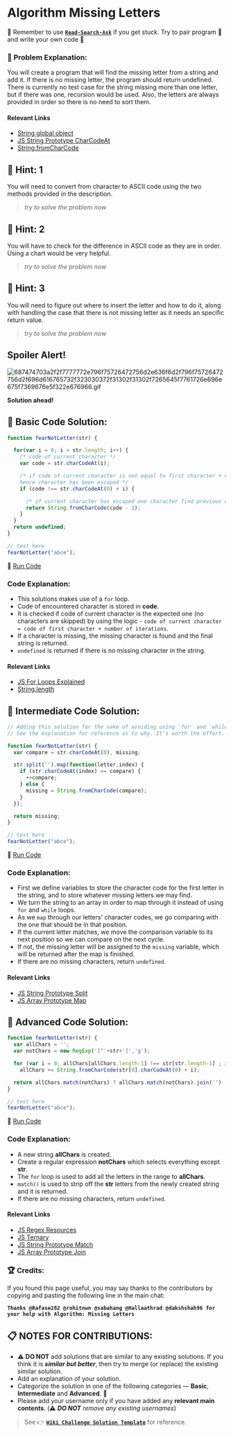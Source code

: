# Algorithm Missing Letters

:triangular_flag_on_post: Remember to use [**`Read-Search-Ask`**](FreeCodeCamp-Get-Help) if you get stuck. Try to pair program :busts_in_silhouette: and write your own code :pencil:

### :checkered_flag: Problem Explanation:

You will create a program that will find the missing letter from a string and add it. If there is no missing letter, the program should return undefined. There is currently no test case for the string missing more than one letter, but if there was one, recursion would be used. Also, the letters are always provided in order so there is no need to sort them.

#### Relevant Links

- [String global object](https://developer.mozilla.org/en-US/docs/Web/JavaScript/Reference/Global_Objects/String)
- [JS String Prototype CharCodeAt](JS-String-Prototype-CharCodeAt)
- [String.fromCharCode](String.fromCharCode)

## :speech_balloon: Hint: 1

You will need to convert from character to ASCII code using the two methods provided in the description.

> _try to solve the problem now_

## :speech_balloon: Hint: 2

You will have to check for the difference in ASCII code as they are in order. Using a chart would be very helpful.

> _try to solve the problem now_

## :speech_balloon: Hint: 3

You will need to figure out where to insert the letter and how to do it, along with handling the case that there is not missing letter as it needs an specific return value.

> _try to solve the problem now_

## Spoiler Alert!

![687474703a2f2f7777772e796f75726472756d2e636f6d2f796f75726472756d2f696d616765732f323030372f31302f31302f7265645f7761726e696e675f7369676e5f322e676966.gif](https://files.gitter.im/FreeCodeCamp/Wiki/nlOm/thumb/687474703a2f2f7777772e796f75726472756d2e636f6d2f796f75726472756d2f696d616765732f323030372f31302f31302f7265645f7761726e696e675f7369676e5f322e676966.gif)

**Solution ahead!**

## :beginner: Basic Code Solution:

```javascript
function fearNotLetter(str) {

  for(var i = 0; i < str.length; i++) {
    /* code of current character */
    var code = str.charCodeAt(i);

    /* if code of current character is not equal to first character + no of iteration
    hence character has been escaped */
    if (code !== str.charCodeAt(0) + i) {

      /* if current character has escaped one character find previous char and return */
      return String.fromCharCode(code - 1);
    }  
  }
  return undefined;
}

// test here
fearNotLetter("abce");
```

:rocket: [Run Code](https://repl.it/CLnD/0)

### Code Explanation:

- This solutions makes use of a `for` loop.
- Code of encountered character is stored in **code**.
- It is checked if code of current character is the expected one (no characters are skipped) by using the logic - `code of current character = code of first character + number of iterations`.
- If a character is missing, the missing character is found and the final string is returned.
- `undefined` is returned if there is no missing character in the string.

#### Relevant Links

- [JS For Loops Explained](JS-For-Loops-Explained)
- [String.length](String.length)

## :sunflower: Intermediate Code Solution:

```javascript
// Adding this solution for the sake of avoiding using 'for' and 'while' loops.
// See the explanation for reference as to why. It's worth the effort.

function fearNotLetter(str) {
  var compare = str.charCodeAt(0), missing;

  str.split('').map(function(letter,index) {
    if (str.charCodeAt(index) == compare) {
      ++compare;
    } else {
      missing = String.fromCharCode(compare);
    }
  });

  return missing;
}

// test here
fearNotLetter("abce");
```

:rocket: [Run Code](https://repl.it/CLnE/0)

### Code Explanation:

- First we define variables to store the character code for the first letter in the string, and to store whatever missing letters we may find.
- We turn the string to an array in order to map through it instead of using `for` and `while` loops.
- As we `map` through our letters' character codes, we go comparing with the one that should be in that position.
- If the current letter matches, we move the comparison variable to its next position so we can compare on the next cycle.
- If not, the missing letter will be assigned to the `missing` variable, which will be returned after the map is finished.
- If there are no missing characters, return `undefined`.

#### Relevant Links

- [JS String Prototype Split](JS-String-Prototype-Split)
- [JS Array Prototype Map](JS-Array-Prototype-Map)

## :rotating_light: Advanced Code Solution:

```javascript
function fearNotLetter(str) {
  var allChars = '';
  var notChars = new RegExp('[^'+str+']','g');

  for (var i = 0; allChars[allChars.length-1] !== str[str.length-1] ; i++)
    allChars += String.fromCharCode(str[0].charCodeAt(0) + i);

  return allChars.match(notChars) ? allChars.match(notChars).join('') : undefined;
}

// test here
fearNotLetter("abce");
```

:rocket: [Run Code](https://repl.it/CLnG/0)

### Code Explanation:

- A new string **allChars** is created.
- Create a regular expression **notChars** which selects everything except **str**.
- The `for` loop is used to add all the letters in the range to **allChars**.
- `match()` is used to strip off the **str** letters from the newly created string and it is returned.
- If there are no missing characters, return `undefined`.

#### Relevant Links

- [JS Regex Resources](JS-Regex-Resources)
- [JS Ternary](JS-Ternary)
- [JS String Prototype Match](JS-String-Prototype-Match)
- [JS Array Prototype Join](JS-Array-Prototype-Join)

### :trophy: Credits:

If you found this page useful, you may say thanks to the contributors by copying and pasting the following line in the main chat:

**`Thanks @Rafase282 @rohitnwn @sabahang @Hallaathrad @dakshshah96 for your help with Algorithm: Missing Letters`**

## :clipboard: NOTES FOR CONTRIBUTIONS:

- :warning: **DO NOT** add solutions that are similar to any existing solutions. If you think it is **_similar but better_**, then try to merge (or replace) the existing similar solution.
- Add an explanation of your solution.
- Categorize the solution in one of the following categories &mdash; **Basic**, **Intermediate** and **Advanced**. :traffic_light:
- Please add your username only if you have added any **relevant main contents**. (:warning: **_DO NOT_** _remove any existing usernames_)

> See :point_right: [**`Wiki Challenge Solution Template`**](Wiki-Template-Challenge-Solution) for reference.
